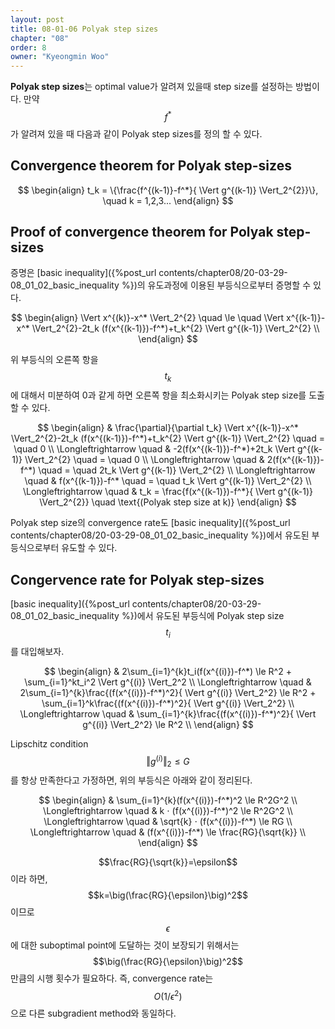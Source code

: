 ```yaml
---
layout: post
title: 08-01-06 Polyak step sizes
chapter: "08"
order: 8
owner: "Kyeongmin Woo"
---
```


**Polyak step sizes**는 optimal value가 알려져 있을때 step size를 설정하는 방법이다. 만약 $$f^*$$가 알려져 있을 때 다음과 같이 Polyak step sizes를 정의 할 수 있다. 

## Convergence theorem for Polyak step-sizes
>
$$ \begin{align}
t_k = \{\frac{f^{(k-1)}-f^*}{ \Vert g^{(k-1)} \Vert_2^{2}}\}, \quad k = 1,2,3...
\end{align} $$


## Proof of convergence theorem for Polyak step-sizes
증명은 [basic inequality]({%post_url contents/chapter08/20-03-29-08_01_02_basic_inequality %})의 유도과정에 이용된 부등식으로부터 증명할 수 있다. 

>
$$ \begin{align}
 \Vert x^{(k)}-x^* \Vert_2^{2}  \quad \le \quad  \Vert x^{(k-1)}-x^* \Vert_2^{2}-2t_k (f(x^{(k-1)})-f^*)+t_k^{2} \Vert g^{(k-1)} \Vert_2^{2} \\
\end{align} $$

위 부등식의 오른쪽 항을 $$t_k$$에 대해서 미분하여 0과 같게 하면 오른쪽 항을 최소화시키는 Polyak step size를 도출할 수 있다. 
>
$$ \begin{align}
& \frac{\partial}{\partial t_k}  \Vert x^{(k-1)}-x^* \Vert_2^{2}-2t_k (f(x^{(k-1)})-f^*)+t_k^{2} \Vert g^{(k-1)} \Vert_2^{2} \quad = \quad 0 \\
 \Longleftrightarrow \quad & -2(f(x^{(k-1)})-f^*)+2t_k \Vert g^{(k-1)} \Vert_2^{2}  \quad = \quad 0 \\
 \Longleftrightarrow \quad & 2(f(x^{(k-1)})-f^*)  \quad = \quad 2t_k \Vert g^{(k-1)} \Vert_2^{2} \\
 \Longleftrightarrow \quad & f(x^{(k-1)})-f^* \quad = \quad t_k \Vert g^{(k-1)} \Vert_2^{2} \\
 \Longleftrightarrow \quad & t_k = \frac{f(x^{(k-1)})-f^*}{ \Vert g^{(k-1)} \Vert_2^{2}} \quad \text{(Polyak step size at k)}
\end{align} $$

Polyak step size의 convergence rate도 [basic inequality]({%post_url contents/chapter08/20-03-29-08_01_02_basic_inequality %})에서 유도된 부등식으로부터 유도할 수 있다. 

## Congervence rate for Polyak step-sizes 

[basic inequality]({%post_url contents/chapter08/20-03-29-08_01_02_basic_inequality %})에서 유도된 부등식에 Polyak step size $$t_i$$를 대입해보자. 
>
$$ \begin{align}
& 2\sum_{i=1}^{k}t_i(f(x^{(i)})-f^*) \le R^2 + \sum_{i=1}^kt_i^2 \Vert g^{(i)} \Vert_2^2 \\
 \Longleftrightarrow \quad & 2\sum_{i=1}^{k}\frac{(f(x^{(i)})-f^*)^2}{ \Vert g^{(i)} \Vert_2^2} \le R^2 + \sum_{i=1}^k\frac{(f(x^{(i)})-f^*)^2}{ \Vert g^{(i)} \Vert_2^2} \\
 \Longleftrightarrow \quad & \sum_{i=1}^{k}\frac{(f(x^{(i)})-f^*)^2}{ \Vert g^{(i)} \Vert_2^2} \le R^2 \\
\end{align} $$

Lipschitz condition $$ \Vert g^{(i)} \Vert_2 \le G$$를 항상 만족한다고 가정하면, 위의 부등식은 아래와 같이 정리된다.
>
$$ \begin{align}
& \sum_{i=1}^{k}(f(x^{(i)})-f^*)^2 \le R^2G^2 \\
 \Longleftrightarrow \quad & k ⋅ (f(x^{(i)})-f^*)^2 \le R^2G^2 \\
 \Longleftrightarrow \quad & \sqrt{k} ⋅ (f(x^{(i)})-f^*) \le RG \\
 \Longleftrightarrow \quad & (f(x^{(i)})-f^*) \le \frac{RG}{\sqrt{k}} \\
\end{align} $$

$$\frac{RG}{\sqrt{k}}=\epsilon$$이라 하면, $$k=\big(\frac{RG}{\epsilon}\big)^2$$이므로 $$\epsilon$$에 대한 suboptimal point에 도달하는 것이 보장되기 위해서는 $$\big(\frac{RG}{\epsilon}\big)^2$$만큼의 시행 횟수가 필요하다. 즉, convergence rate는 $$O(1/\epsilon^{2})$$으로 다른 subgradient method와 동일하다. 